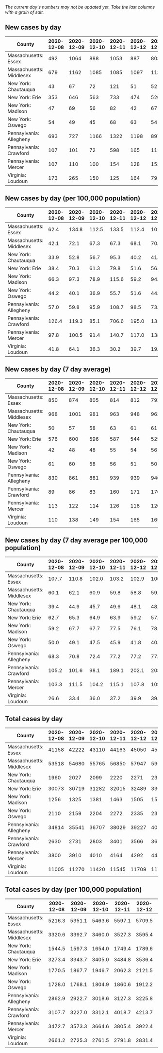 _The current day's numbers may not be updated yet. Take the last columns with a grain of salt._
## New cases by day

| County | 2020-12-08 | 2020-12-09 | 2020-12-10 | 2020-12-11 | 2020-12-12 | 2020-12-13 | 2020-12-14 |
| --- | --- | --- | --- | --- | --- | --- | --- |
| Massachusetts: Essex | 492 | 1064 | 888 | 1053 | 887 | 803 |  |
| Massachusetts: Middlesex | 679 | 1162 | 1085 | 1085 | 1097 | 1131 |  |
| New York: Chautauqua | 43 | 67 | 72 | 121 | 51 | 52 | 42 |
| New York: Erie | 353 | 646 | 563 | 733 | 474 | 520 | 388 |
| New York: Madison | 47 | 69 | 56 | 82 | 42 | 67 | 20 |
| New York: Oswego | 54 | 49 | 45 | 68 | 63 | 54 | 51 |
| Pennsylvania: Allegheny | 693 | 727 | 1166 | 1322 | 1198 | 897 | 750 |
| Pennsylvania: Crawford | 107 | 101 | 72 | 598 | 165 | 111 | 91 |
| Pennsylvania: Mercer | 107 | 110 | 100 | 154 | 128 | 152 | 131 |
| Virginia: Loudoun | 173 | 265 | 150 | 125 | 164 | 79 | 149 |

## New cases by day (per 100,000 population)

| County | 2020-12-08 | 2020-12-09 | 2020-12-10 | 2020-12-11 | 2020-12-12 | 2020-12-13 | 2020-12-14 |
| --- | --- | --- | --- | --- | --- | --- | --- |
| Massachusetts: Essex | 62.4 | 134.8 | 112.5 | 133.5 | 112.4 | 101.8 |  |
| Massachusetts: Middlesex | 42.1 | 72.1 | 67.3 | 67.3 | 68.1 | 70.2 |  |
| New York: Chautauqua | 33.9 | 52.8 | 56.7 | 95.3 | 40.2 | 41.0 | 33.1 |
| New York: Erie | 38.4 | 70.3 | 61.3 | 79.8 | 51.6 | 56.6 | 42.2 |
| New York: Madison | 66.3 | 97.3 | 78.9 | 115.6 | 59.2 | 94.4 | 28.2 |
| New York: Oswego | 44.2 | 40.1 | 36.9 | 55.7 | 51.6 | 44.2 | 41.8 |
| Pennsylvania: Allegheny | 57.0 | 59.8 | 95.9 | 108.7 | 98.5 | 73.8 | 61.7 |
| Pennsylvania: Crawford | 126.4 | 119.3 | 85.1 | 706.6 | 195.0 | 131.2 | 107.5 |
| Pennsylvania: Mercer | 97.8 | 100.5 | 91.4 | 140.7 | 117.0 | 138.9 | 119.7 |
| Virginia: Loudoun | 41.8 | 64.1 | 36.3 | 30.2 | 39.7 | 19.1 | 36.0 |

## New cases by day (7 day average)

| County | 2020-12-08 | 2020-12-09 | 2020-12-10 | 2020-12-11 | 2020-12-12 | 2020-12-13 | 2020-12-14 |
| --- | --- | --- | --- | --- | --- | --- | --- |
| Massachusetts: Essex | 850 | 874 | 805 | 814 | 812 | 793 |  |
| Massachusetts: Middlesex | 968 | 1001 | 981 | 963 | 948 | 962 |  |
| New York: Chautauqua | 50 | 57 | 58 | 63 | 61 | 61 | 64 |
| New York: Erie | 576 | 600 | 596 | 587 | 544 | 525 | 525 |
| New York: Madison | 42 | 48 | 48 | 55 | 54 | 56 | 55 |
| New York: Oswego | 61 | 60 | 58 | 56 | 51 | 50 | 55 |
| Pennsylvania: Allegheny | 830 | 861 | 881 | 939 | 939 | 946 | 965 |
| Pennsylvania: Crawford | 89 | 86 | 83 | 160 | 171 | 176 | 178 |
| Pennsylvania: Mercer | 113 | 122 | 114 | 126 | 118 | 120 | 126 |
| Virginia: Loudoun | 110 | 138 | 149 | 154 | 165 | 165 | 158 |

## New cases by day (7 day average per 100,000 population)

| County | 2020-12-08 | 2020-12-09 | 2020-12-10 | 2020-12-11 | 2020-12-12 | 2020-12-13 | 2020-12-14 |
| --- | --- | --- | --- | --- | --- | --- | --- |
| Massachusetts: Essex | 107.7 | 110.8 | 102.0 | 103.2 | 102.9 | 100.5 |  |
| Massachusetts: Middlesex | 60.1 | 62.1 | 60.9 | 59.8 | 58.8 | 59.7 |  |
| New York: Chautauqua | 39.4 | 44.9 | 45.7 | 49.6 | 48.1 | 48.1 | 50.4 |
| New York: Erie | 62.7 | 65.3 | 64.9 | 63.9 | 59.2 | 57.1 | 57.1 |
| New York: Madison | 59.2 | 67.7 | 67.7 | 77.5 | 76.1 | 78.9 | 77.5 |
| New York: Oswego | 50.0 | 49.1 | 47.5 | 45.9 | 41.8 | 40.9 | 45.0 |
| Pennsylvania: Allegheny | 68.3 | 70.8 | 72.4 | 77.2 | 77.2 | 77.8 | 79.4 |
| Pennsylvania: Crawford | 105.2 | 101.6 | 98.1 | 189.1 | 202.1 | 208.0 | 210.3 |
| Pennsylvania: Mercer | 103.3 | 111.5 | 104.2 | 115.1 | 107.8 | 109.7 | 115.1 |
| Virginia: Loudoun | 26.6 | 33.4 | 36.0 | 37.2 | 39.9 | 39.9 | 38.2 |

## Total cases by day

| County | 2020-12-08 | 2020-12-09 | 2020-12-10 | 2020-12-11 | 2020-12-12 | 2020-12-13 | 2020-12-14 |
| --- | --- | --- | --- | --- | --- | --- | --- |
| Massachusetts: Essex | 41158 | 42222 | 43110 | 44163 | 45050 | 45853 |  |
| Massachusetts: Middlesex | 53518 | 54680 | 55765 | 56850 | 57947 | 59078 |  |
| New York: Chautauqua | 1960 | 2027 | 2099 | 2220 | 2271 | 2323 | 2365 |
| New York: Erie | 30073 | 30719 | 31282 | 32015 | 32489 | 33009 | 33397 |
| New York: Madison | 1256 | 1325 | 1381 | 1463 | 1505 | 1572 | 1592 |
| New York: Oswego | 2110 | 2159 | 2204 | 2272 | 2335 | 2389 | 2440 |
| Pennsylvania: Allegheny | 34814 | 35541 | 36707 | 38029 | 39227 | 40124 | 40874 |
| Pennsylvania: Crawford | 2630 | 2731 | 2803 | 3401 | 3566 | 3677 | 3768 |
| Pennsylvania: Mercer | 3800 | 3910 | 4010 | 4164 | 4292 | 4444 | 4575 |
| Virginia: Loudoun | 11005 | 11270 | 11420 | 11545 | 11709 | 11788 | 11937 |

## Total cases by day (per 100,000 population)

| County | 2020-12-08 | 2020-12-09 | 2020-12-10 | 2020-12-11 | 2020-12-12 | 2020-12-13 | 2020-12-14 |
| --- | --- | --- | --- | --- | --- | --- | --- |
| Massachusetts: Essex | 5216.3 | 5351.1 | 5463.6 | 5597.1 | 5709.5 | 5811.3 |  |
| Massachusetts: Middlesex | 3320.6 | 3392.7 | 3460.0 | 3527.3 | 3595.4 | 3665.6 |  |
| New York: Chautauqua | 1544.5 | 1597.3 | 1654.0 | 1749.4 | 1789.6 | 1830.5 | 1863.6 |
| New York: Erie | 3273.4 | 3343.7 | 3405.0 | 3484.8 | 3536.4 | 3593.0 | 3635.2 |
| New York: Madison | 1770.5 | 1867.7 | 1946.7 | 2062.3 | 2121.5 | 2215.9 | 2244.1 |
| New York: Oswego | 1728.0 | 1768.1 | 1804.9 | 1860.6 | 1912.2 | 1956.4 | 1998.2 |
| Pennsylvania: Allegheny | 2862.9 | 2922.7 | 3018.6 | 3127.3 | 3225.8 | 3299.5 | 3361.2 |
| Pennsylvania: Crawford | 3107.7 | 3227.0 | 3312.1 | 4018.7 | 4213.7 | 4344.8 | 4452.4 |
| Pennsylvania: Mercer | 3472.7 | 3573.3 | 3664.6 | 3805.4 | 3922.4 | 4061.3 | 4181.0 |
| Virginia: Loudoun | 2661.2 | 2725.3 | 2761.5 | 2791.8 | 2831.4 | 2850.5 | 2886.5 |
